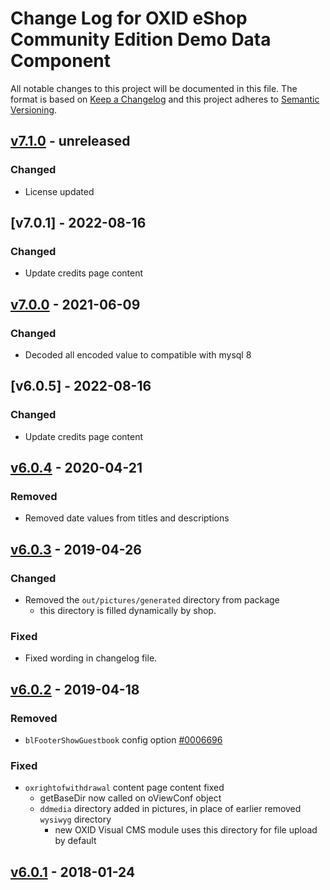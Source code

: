 # Change Log for OXID eShop Community Edition Demo Data Component

All notable changes to this project will be documented in this file.
The format is based on [Keep a Changelog](http://keepachangelog.com/)
and this project adheres to [Semantic Versioning](http://semver.org/).

## [v7.1.0] - unreleased

### Changed
- License updated

## [v7.0.1] - 2022-08-16

### Changed
- Update credits page content

## [v7.0.0] - 2021-06-09

### Changed
- Decoded all encoded value to compatible with mysql 8

## [v6.0.5] - 2022-08-16

### Changed
- Update credits page content

## [v6.0.4] - 2020-04-21

### Removed
- Removed date values from titles and descriptions

## [v6.0.3] - 2019-04-26

### Changed
- Removed the `out/pictures/generated` directory from package
    - this directory is filled dynamically by shop.

### Fixed
- Fixed wording in changelog file.

## [v6.0.2] - 2019-04-18

### Removed
- `blFooterShowGuestbook` config option [#0006696](https://bugs.oxid-esales.com/view.php?id=6696)

### Fixed
- `oxrightofwithdrawal` content page content fixed
    - getBaseDir now called on oViewConf object
    - `ddmedia` directory added in pictures, in place of earlier removed `wysiwyg` directory
        - new OXID Visual CMS module uses this directory for file upload by default

## [v6.0.1] - 2018-01-24

[v7.1.0]: https://github.com/OXID-eSales/oxideshop_demodata_ce/compare/v7.0.0...v7.1.0
[v7.0.0]: https://github.com/OXID-eSales/oxideshop_demodata_ce/compare/v6.0.4...v7.0.0
[v6.0.4]: https://github.com/OXID-eSales/oxideshop_demodata_ce/compare/v6.0.3...v6.0.4
[v6.0.3]: https://github.com/OXID-eSales/oxideshop_demodata_ce/compare/v6.0.2...v6.0.3
[v6.0.2]: https://github.com/OXID-eSales/oxideshop_demodata_ce/compare/v6.0.1...v6.0.2
[v6.0.1]: https://github.com/OXID-eSales/oxideshop_demodata_ce/compare/v6.0.0...v6.0.1
